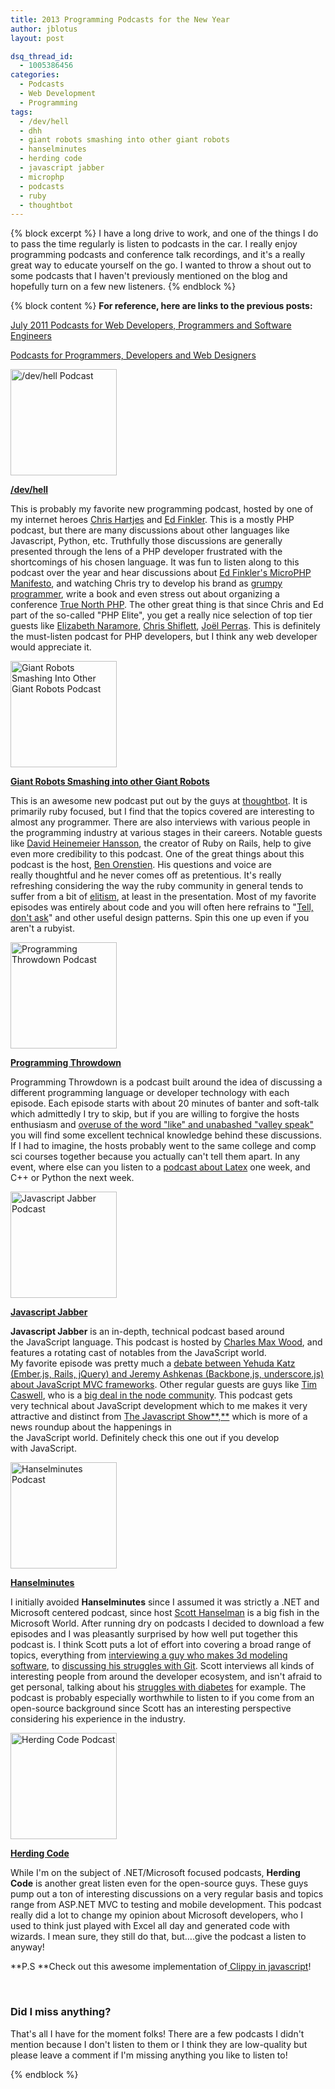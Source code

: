 ```yaml
---
title: 2013 Programming Podcasts for the New Year
author: jblotus
layout: post

dsq_thread_id:
  - 1005386456
categories:
  - Podcasts
  - Web Development
  - Programming
tags:
  - /dev/hell
  - dhh
  - giant robots smashing into other giant robots
  - hanselminutes
  - herding code
  - javascript jabber
  - microphp
  - podcasts
  - ruby
  - thoughtbot
---
```

{% block excerpt %}
I have a long drive to work, and one of the things I do to pass the time regularly is listen to podcasts in the car. I really enjoy programming podcasts and conference talk recordings, and it's a really great way to educate yourself on the go. I wanted to throw a shout out to some podcasts that I haven't previously mentioned on the blog and hopefully turn on a few new listeners.
{% endblock %}

{% block content %}
**For reference, here are links to the previous posts:**

[July 2011 Podcasts for Web Developers, Programmers and Software Engineers][1]

[Podcasts for Programmers, Developers and Web Designers][2]


<a href="http://devhell.info"><img class="img-thumbnail" alt="/dev/hell Podcast" src="http://www.jblotus.com/wp-content/uploads/2013/01/dev-hell-podcast.jpg" width="170" height="170" /></a>

**[/dev/hell][3]**

This is probably my favorite new programming podcast, hosted by one of my internet heroes [Chris Hartjes][4] and [Ed Finkler][5]. This is a mostly PHP podcast, but there are many discussions about other languages like Javascript, Python, etc. Truthfully those discussions are generally presented through the lens of a PHP developer frustrated with the shortcomings of his chosen language. It was fun to listen along to this podcast over the year and hear discussions about [Ed Finkler's MicroPHP Manifesto][6], and watching Chris try to develop his brand as [grumpy programmer][7], write a book and even stress out about organizing a conference [True North PHP][8].
The other great thing is that since Chris and Ed part of the so-called "PHP Elite", you get a really nice selection of top tier guests like [Elizabeth Naramore][9], [Chris Shiflett][10], [Joël Perras][11]. This is definitely the must-listen podcast for PHP developers, but I think any web developer would appreciate it.

<a href="http://robots.thoughtbot.com/"><img class="img-thumbnail" alt="Giant Robots Smashing Into Other Giant Robots Podcast" src="http://www.jblotus.com/wp-content/uploads/2013/01/giant-robots-podcast.jpg" width="170" height="170" /></a>

[**Giant Robots Smashing into other Giant Robots**][12]

This is an awesome new podcast put out by the guys at [thoughtbot][13]. It is primarily ruby focused, but I find that the topics covered are interesting to almost any programmer. There are also interviews with various people in the programming industry at various stages in their careers. Notable guests like [David Heinemeier Hansson][14], the creator of Ruby on Rails, help to give even more credibility to this podcast. One of the great things about this podcast is the host, [Ben Orenstien][15]. His questions and voice are really thoughtful and he never comes off as pretentious. It's really refreshing considering the way the ruby community in general tends to suffer from a bit of [elitism][16], at least in the presentation. Most of my favorite episodes was entirely about code and you will often here refrains to "[Tell, don't ask][17]" and other useful design patterns. Spin this one up even if you aren't a rubyist.

<a href="http://programmingthrowdown.blogspot.com/"><img class="img-thumbnail" alt="Programming Throwdown Podcast" src="http://www.jblotus.com/wp-content/uploads/2013/01/programming-throwdown-podcast.jpg" width="170" height="170" /></a>

**[Programming Throwdown][18]**

Programming Throwdown is a podcast built around the idea of discussing a different programming language or developer technology with each episode. Each episode starts with about 20 minutes of banter and soft-talk which admittedly I try to skip, but if you are willing to forgive the hosts enthusiasm and [overuse of the word "like" and unabashed "valley speak"][19] you will find some excellent technical knowledge behind these discussions. If I had to imagine, the hosts probably went to the same college and comp sci courses together because you actually can't tell them apart. In any event, where else can you listen to a [podcast about Latex][20] one week, and C++ or Python the next week.

<a href="http://javascriptjabber.com/"><img class="img-thumbnail" alt="Javascript Jabber Podcast" src="http://www.jblotus.com/wp-content/uploads/2013/01/javascript-jabber-podcast.jpg" width="170" height="170" /></a>

**[Javascript Jabber][21]**

**Javascript Jabber** is an in-depth, technical podcast based around the JavaScript language. This podcast is hosted by [Charles Max Wood][22], and features a rotating cast of notables from the JavaScript world. My favorite episode was pretty much a [debate between Yehuda Katz (Ember.js, Rails, jQuery) and Jeremy Ashkenas (Backbone,js, underscore.js) about JavaScript MVC frameworks][23]. Other regular guests are guys like [Tim Caswell][24], who is a [big deal in the node community][25]. This podcast gets very technical about JavaScript development which to me makes it very attractive and distinct from [The Javascript Show**,**][26] which is more of a news roundup about the happenings in the JavaScript world. Definitely check this one out if you develop with JavaScript.

<a href="http://www.hanselminutes.com/"><img class="img-thumbnail" alt="Hanselminutes Podcast" src="http://www.jblotus.com/wp-content/uploads/2013/01/hanselminutes-podcast.jpg" width="170" height="170" /></a>

**[Hanselminutes][27]**

I initially avoided **Hanselminutes** since I assumed it was strictly a .NET and Microsoft centered podcast, since host [Scott Hanselman][28] is a big fish in the Microsoft World. After running dry on podcasts I decided to download a few episodes and I was pleasantly surprised by how well put together this podcast is. I think Scott puts a lot of effort into covering a broad range of topics, everything from [interviewing a guy who makes 3d modeling software][29], to [discussing his struggles with Git][30]. Scott interviews all kinds of interesting people from around the developer ecosystem, and isn't afraid to get personal, talking about his [struggles with diabetes][31] for example. The podcast is probably especially worthwhile to listen to if you come from an open-source background since Scott has an interesting perspective considering his experience in the industry.

<a href="http://herdingcode.com/"><img class="img-thumbnail" title="Herding Code Podcast" alt="Herding Code Podcast" src="http://www.jblotus.com/wp-content/uploads/2013/01/herding-code-podcast.jpg" width="170" height="170" /></a>

**[Herding Code][32]**

While I'm on the subject of .NET/Microsoft focused podcasts, **Herding Code** is another great listen even for the open-source guys. These guys pump out a ton of interesting discussions on a very regular basis and topics range from ASP.NET MVC to testing and mobile development. This podcast really did a lot to change my opinion about Microsoft developers, who I used to think just played with Excel all day and generated code with wizards. I mean sure, they still do that, but&#8230;.give the podcast a listen to anyway!

**P.S **Check out this awesome implementation of[ Clippy in javascript][33]!

&nbsp;

### Did I miss anything?

That's all I have for the moment folks! There are a few podcasts I didn't mention because I don't listen to them or I think they are low-quality but please leave a comment if I'm missing anything you like to listen to!

[1]: http://www.jblotus.com/2011/07/21/july-2011-podcasts-for-web-developers-programmers-and-software-engineers/ "July 2011 Podcasts for Web Developers, Programmers and Software Engineers"
[2]: http://www.jblotus.com/2011/06/04/podcasts-for-programmers-developers-and-web-designers/ "Podcasts for Programmers, Developers and Web Designers"
[3]: http://devhell.info/
[4]: https://twitter.com/grmpyprogrammer
[5]: https://twitter.com/funkatron
[6]: http://microphp.org/
[7]: http://www.littlehart.net/atthekeyboard/
[8]: http://truenorthphp.ca
[9]: https://twitter.com/ElizabethN
[10]: https://twitter.com/shiflett
[11]: https://twitter.com/jperras
[12]: http://robots.thoughtbot.com/
[13]: http://www.thoughtbot.com/
[14]: http://learn.thoughtbot.com/podcast/28
[15]: https://twitter.com/r00k
[16]: http://www.reddit.com/r/ruby/comments/elygz/what_is_the_biggest_current_problem_in_ruby/
[17]: http://robots.thoughtbot.com/post/27572137956/tell-dont-ask
[18]: http://programmingthrowdown.blogspot.com/
[19]: http://www.wikihow.com/Stop-Saying-the-Word-%22Like%22
[20]: http://programmingthrowdown.blogspot.com/2012/12/episode-22-latex.html
[21]: http://javascriptjabber.com/
[22]: https://twitter.com/cmaxw
[23]: http://javascriptjabber.com/004-jsj-backbone-js-with-jeremy-ashkenas/
[24]: https://twitter.com/creationix
[25]: http://howtonode.org/
[26]: http://javascriptshow.com/
[27]: http://www.hanselminutes.com/
[28]: http://www.hanselman.com/blog/
[29]: http://www.hanselminutes.com/344/moment-of-inspiration-inside-the-moi3d-modelling-tool-with-michael-gibson
[30]: http://www.hanselminutes.com/350/learning-how-to-learn-git-with-michael-sarchet
[31]: http://www.hanselman.com/blog/TheSadStateOfDiabetesTechnologyIn2012.aspx
[32]: http://herdingcode.com/
[33]: http://www.smore.com/clippy-js
{% endblock %}
